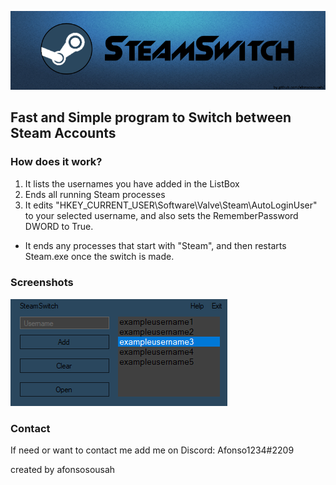 ![](https://github.com/afonsosousah/steamswitch/blob/master/GitHub_banner.png)
## Fast and Simple program to Switch between Steam Accounts

### How does it work?
1. It lists the usernames you have added in the ListBox
2. Ends all running Steam processes
3. It edits "HKEY_CURRENT_USER\Software\Valve\Steam\AutoLoginUser" to your selected username, and also sets the RememberPassword DWORD to True.

- It ends any processes that start with "Steam", and then restarts Steam.exe once the switch is made.

### Screenshots
![](https://github.com/afonsosousah/steamswitch/blob/master/Screenshot_1.png)

### Contact
If need or want to contact me add me on Discord: Afonso1234#2209


created by afonsosousah

